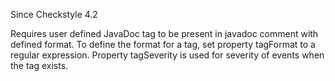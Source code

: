 Since Checkstyle 4.2

Requires user defined JavaDoc tag to be present in javadoc comment with
defined format. To define the format for a tag, set property tagFormat
to a regular expression. Property tagSeverity is used for severity of
events when the tag exists.
